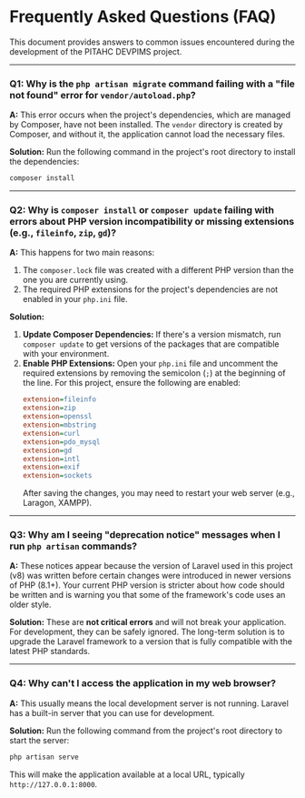 # Frequently Asked Questions (FAQ)

This document provides answers to common issues encountered during the development of the PITAHC DEVPIMS project.

---

### Q1: Why is the `php artisan migrate` command failing with a "file not found" error for `vendor/autoload.php`?

**A:** This error occurs when the project's dependencies, which are managed by Composer, have not been installed. The `vendor` directory is created by Composer, and without it, the application cannot load the necessary files.

**Solution:**
Run the following command in the project's root directory to install the dependencies:
```bash
composer install
```

---

### Q2: Why is `composer install` or `composer update` failing with errors about PHP version incompatibility or missing extensions (e.g., `fileinfo`, `zip`, `gd`)?

**A:** This happens for two main reasons:
1.  The `composer.lock` file was created with a different PHP version than the one you are currently using.
2.  The required PHP extensions for the project's dependencies are not enabled in your `php.ini` file.

**Solution:**
1.  **Update Composer Dependencies:** If there's a version mismatch, run `composer update` to get versions of the packages that are compatible with your environment.
2.  **Enable PHP Extensions:** Open your `php.ini` file and uncomment the required extensions by removing the semicolon (`;`) at the beginning of the line. For this project, ensure the following are enabled:
    ```ini
    extension=fileinfo
    extension=zip
    extension=openssl
    extension=mbstring
    extension=curl
    extension=pdo_mysql
    extension=gd
    extension=intl
    extension=exif
    extension=sockets
    ```
    After saving the changes, you may need to restart your web server (e.g., Laragon, XAMPP).

---

### Q3: Why am I seeing "deprecation notice" messages when I run `php artisan` commands?

**A:** These notices appear because the version of Laravel used in this project (v8) was written before certain changes were introduced in newer versions of PHP (8.1+). Your current PHP version is stricter about how code should be written and is warning you that some of the framework's code uses an older style.

**Solution:**
These are **not critical errors** and will not break your application. For development, they can be safely ignored. The long-term solution is to upgrade the Laravel framework to a version that is fully compatible with the latest PHP standards.

---

### Q4: Why can't I access the application in my web browser?

**A:** This usually means the local development server is not running. Laravel has a built-in server that you can use for development.

**Solution:**
Run the following command from the project's root directory to start the server:
```bash
php artisan serve
```
This will make the application available at a local URL, typically `http://127.0.0.1:8000`.
